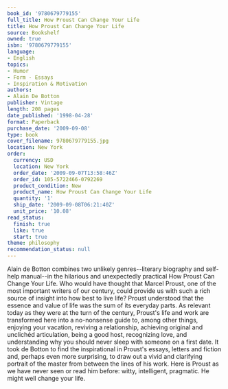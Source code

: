 ```yaml
---
book_id: '9780679779155'
full_title: How Proust Can Change Your Life
title: How Proust Can Change Your Life
source: Bookshelf
owned: true
isbn: '9780679779155'
language:
- English
topics:
- Humor
- Form - Essays
- Inspiration & Motivation
authors:
- Alain De Botton
publisher: Vintage
length: 208 pages
date_published: '1998-04-28'
format: Paperback
purchase_date: '2009-09-08'
type: book
cover_filename: 9780679779155.jpg
location: New York
order:
  currency: USD
  location: New York
  order_date: '2009-09-07T13:58:46Z'
  order_id: 105-5722466-0792269
  product_condition: New
  product_name: How Proust Can Change Your Life
  quantity: '1'
  ship_date: '2009-09-08T06:21:40Z'
  unit_price: '10.08'
read_status:
  finish: true
  like: true
  start: true
theme: philosophy
recommendation_status: null
---
```

Alain de Botton combines two unlikely genres--literary biography and self-help manual--in the hilarious and unexpectedly practical How Proust Can Change Your Life.
Who would have thought that Marcel Proust, one of the most important writers of our century, could provide us with such a rich source of insight into how best to live life? Proust understood that the essence and value of life was the sum of its everyday parts. As relevant today as they were at the turn of the century, Proust's life and work are transformed here into a no-nonsense guide to, among other things, enjoying your vacation, reviving a relationship, achieving original and unclichéd articulation, being a good host, recognizing love, and understanding why you should never sleep with someone on a first date. It took de Botton to find the inspirational in Proust's essays, letters and fiction and, perhaps even more surprising, to draw out a vivid and clarifying portrait of the master from between the lines of his work.
Here is Proust as we have never seen or read him before: witty, intelligent, pragmatic. He might well change your life.

